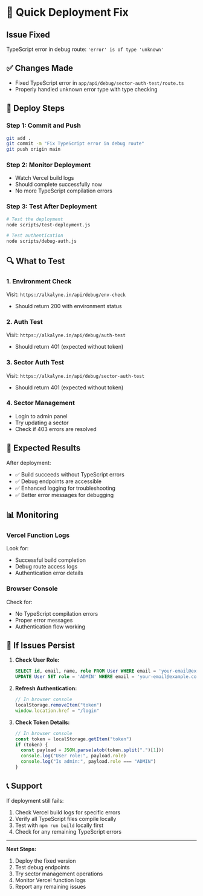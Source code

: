 # 🚀 Quick Deployment Fix

## Issue Fixed
TypeScript error in debug route: `'error' is of type 'unknown'`

## ✅ Changes Made
- Fixed TypeScript error in `app/api/debug/sector-auth-test/route.ts`
- Properly handled unknown error type with type checking

## 🚀 Deploy Steps

### Step 1: Commit and Push
```bash
git add .
git commit -m "Fix TypeScript error in debug route"
git push origin main
```

### Step 2: Monitor Deployment
- Watch Vercel build logs
- Should complete successfully now
- No more TypeScript compilation errors

### Step 3: Test After Deployment
```bash
# Test the deployment
node scripts/test-deployment.js

# Test authentication
node scripts/debug-auth.js
```

## 🔍 What to Test

### 1. Environment Check
Visit: `https://alkalyne.in/api/debug/env-check`
- Should return 200 with environment status

### 2. Auth Test
Visit: `https://alkalyne.in/api/debug/auth-test`
- Should return 401 (expected without token)

### 3. Sector Auth Test
Visit: `https://alkalyne.in/api/debug/sector-auth-test`
- Should return 401 (expected without token)

### 4. Sector Management
- Login to admin panel
- Try updating a sector
- Check if 403 errors are resolved

## 🎯 Expected Results

After deployment:
- ✅ Build succeeds without TypeScript errors
- ✅ Debug endpoints are accessible
- ✅ Enhanced logging for troubleshooting
- ✅ Better error messages for debugging

## 📊 Monitoring

### Vercel Function Logs
Look for:
- Successful build completion
- Debug route access logs
- Authentication error details

### Browser Console
Check for:
- No TypeScript compilation errors
- Proper error messages
- Authentication flow working

## 🔧 If Issues Persist

1. **Check User Role:**
   ```sql
   SELECT id, email, name, role FROM User WHERE email = 'your-email@example.com';
   UPDATE User SET role = 'ADMIN' WHERE email = 'your-email@example.com';
   ```

2. **Refresh Authentication:**
   ```javascript
   // In browser console
   localStorage.removeItem("token")
   window.location.href = "/login"
   ```

3. **Check Token Details:**
   ```javascript
   // In browser console
   const token = localStorage.getItem("token")
   if (token) {
     const payload = JSON.parse(atob(token.split(".")[1]))
     console.log("User role:", payload.role)
     console.log("Is admin:", payload.role === "ADMIN")
   }
   ```

## 📞 Support

If deployment still fails:
1. Check Vercel build logs for specific errors
2. Verify all TypeScript files compile locally
3. Test with `npm run build` locally first
4. Check for any remaining TypeScript errors

---

**Next Steps:**
1. Deploy the fixed version
2. Test debug endpoints
3. Try sector management operations
4. Monitor Vercel function logs
5. Report any remaining issues
